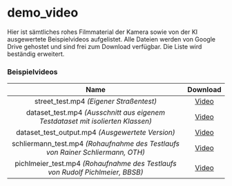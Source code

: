 # demo_video

Hier ist sämtliches rohes Filmmaterial der Kamera sowie von der KI ausgewertete Beispielvideos aufgelistet. Alle Dateien werden von Google Drive gehostet und sind frei zum Download verfügbar.
Die Liste wird beständig erweitert.

### Beispielvideos

Name|Download
:---:|:---:
street_test.mp4 *(Eigener Straßentest)*|[Video](https://drive.google.com/file/d/1F4j73xJqBquA7tgA4NsVxszZDEXcT_yI/view?usp=sharing)
dataset_test.mp4 *(Ausschnitt aus eigenem Testdataset mit isolierten Klassen)*|[Video](https://drive.google.com/file/d/1d2X8clmqpmXwG33135waDEdZGo3-v9SY/view?usp=sharing)
dataset_test_output.mp4 *(Ausgewertete Version)*|[Video](https://drive.google.com/file/d/1tstNJSx9VnXxeCCVW-ZcZqQ3F2pD0PVT/view?usp=sharing)
schliermann_test.mp4 *(Rohaufnahme des Testlaufs von Rainer Schliermann, OTH)*|[Video](https://drive.google.com/file/d/1wm7YE49QaxIZhOiDcRTc6sgLvVIeYIdH/view?usp=sharing)
pichlmeier_test.mp4 *(Rohaufnahme des Testlaufs von Rudolf Pichlmeier, BBSB)*|[Video](https://drive.google.com/file/d/1gHiMYecs_a2RPvmI7tpdidjFIog5O8ye/view?usp=sharing)
